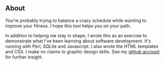 ## About

You're probably trying to balance a crazy schedule while wanting to improve your
fitness.  I hope this tool helps you on your path.

In addition to helping me stay in shape, I wrote this as an exercise to
demonstrate what I've been learning about software development.  It's running
with Perl, SQLite and Javascript.  I also wrote the HTML templates and CSS.  I
make no claims to graphic design skills.  See my [github
account](https://github.com/ptvirgo) for further insight.
